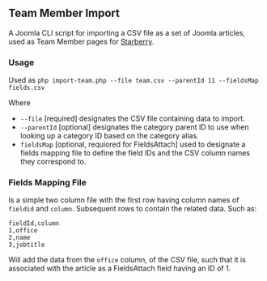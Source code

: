 ## Team Member Import

A Joomla CLI script for importing a CSV file as a set of Joomla articles, used as Team Member pages for [Starberry](http://starberry.tv/). 

### Usage

Used as `php import-team.php --file team.csv --parentId 11 --fieldsMap fields.csv`

Where
 
 * `--file` [required] designates the CSV file containing data to import.
 * `--parentId` [optional] designates the category parent ID to use when looking up a category ID based on the category alias.
 * `fieldsMap` [optional, requiored for FieldsAttach] used to designate a fields mapping file to define the field IDs and the CSV column names they correspond to.
 
### Fields Mapping File
Is a simple two column file with the first row having column names of `fieldid` and `column`. Subsequent rows to contain the related data. Such as:
 
    fieldId,column
    1,office
    2,name
    3,jobtitle
    
Will add the data from the `office` column, of the CSV file, such that it is associated with the article as a FieldsAttach field having an ID of 1. 
